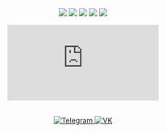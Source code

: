 <div align="center">
  <img src="https://img.shields.io/badge/Linux-FCC624?style=flat&logo=linux&logoColor=black">
  <img src="https://img.shields.io/badge/Windows-0078D6?style=flat&logo=windows&logoColor=white">
  <img src="https://img.shields.io/badge/C%23-239120?style=flat&logo=c-sharp&logoColor=white">
  <img src="https://img.shields.io/badge/.NET-5C2D91?style=flat&logo=.net&logoColor=white">
  <img src="https://img.shields.io/badge/Python-3776AB?style=flat&logo=python&logoColor=white">
</div>

<div align="center">
  <figure>
    <embed src="https://wakatime.com/share/@Enotsky/cebb2fa0-5f72-4742-85b8-9c804edb6775.svg">
    </embed>
  </figure>
  <br/>
  <a href="https://t.me/abombalemba">
    <img
      src="https://img.shields.io/badge/Telegram-2CA5E0?style=flat&logo=telegram&logoColor=white"
      alt="Telegram"
    />
  </a>
  <a href="https://vk.com/seth.russell">
    <img
      src="https://img.shields.io/badge/VK-2E87FB?style=flat&logo=vk&logoColor=white"
      alt="VK"
    />
  </a>
</div>
